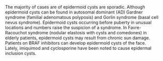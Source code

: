 The majority of cases are of epidermoid cysts are sporadic. Although epidermoid cysts can be found in autosomal dominant (AD) Gardner syndrome (familial adenomatous polyposis) and Gorlin syndrome (basal cell nevus syndrome). Epidermoid cysts occurring before puberty in unusual locations and numbers raise the suspicion of a syndrome. In Favre-Racouchot syndrome (nodular elastosis with cysts and comedones) in elderly patients, epidermoid cysts may result from chronic sun damage. Patients on BRAF inhibitors can develop epidermoid cysts of the face. Lately, imiquimod and cyclosporine have been noted to cause epidermal inclusion cysts.